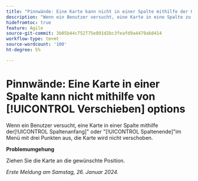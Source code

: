 ```yaml
---
title: "Pinnwände: Eine Karte kann nicht in einer Spalte mithilfe der Optionen zum Verschieben verschoben werden"
description: "Wenn ein Benutzer versucht, eine Karte in eine Spalte zu verschieben, indem er die Optionen oben in der Spalte oder unten in der Spalte im Menü mit den drei Punkten verwendet, wird die Karte nicht verschoben."
hidefromtoc: true
feature: Agile
source-git-commit: 3b05b44c752775e891d2bc3feafd9a4479ab8414
workflow-type: tm+mt
source-wordcount: '100'
ht-degree: 5%

---
```



# Pinnwände: Eine Karte in einer Spalte kann nicht mithilfe von [!UICONTROL Verschieben] options

Wenn ein Benutzer versucht, eine Karte in einer Spalte mithilfe der[!UICONTROL Spaltenanfang]&quot; oder &quot;[!UICONTROL Spaltenende]&quot;im Menü mit drei Punkten aus, die Karte wird nicht verschoben.

**Problemumgehung**

Ziehen Sie die Karte an die gewünschte Position.

_Erste Meldung am Samstag, 26. Januar 2024._
